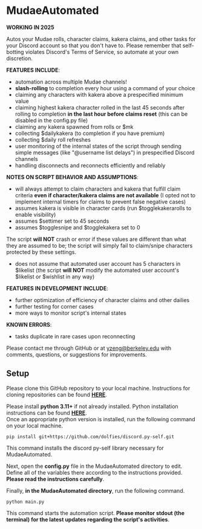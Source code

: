 # MudaeAutomated
**WORKING IN 2025**

Autos your Mudae rolls, character claims, kakera claims, and other tasks for your Discord account so that you don't have to.
Please remember that self-botting violates Discord's Terms of Service, so automate at your own discretion.

**FEATURES INCLUDE**:
+ automation across multiple Mudae channels!
+ **slash-rolling** to completion every hour using a command of your choice
+ claiming any characters with kakera above a prespecified minimum value
+ claiming highest kakera character rolled in the last 45 seconds after rolling to completion **in the last hour before claims reset** (this can be disabled in the config.py file)
+ claiming any kakera spawned from rolls or $mk
+ collecting $dailykakera (to completion if you have premium)
+ collecting $daily roll refreshes
+ user monitoring of the internal states of the script through sending simple messages (like "@username list delays") in prespecified Discord channels
+ handling disconnects and reconnects efficiently and reliably

**NOTES ON SCRIPT BEHAVIOR AND ASSUMPTIONS**:
+ will always attempt to claim characters and kakera that fulfill claim criteria **even if character/kakera claims are not available** (I opted not to implement internal timers for claims to prevent false negative cases)
+ assumes kakera is visible in character cards (run $togglekakerarolls to enable visibility)
+ assumes $settimer set to 45 seconds
+ assumes $togglesnipe and $togglekakera set to 0

The script **will NOT** crash or error if these values are different than what they are assumed to be; the script will simply fail to claim/snipe characters protected by these settings.

+ does not assume that automated user account has 5 characters in $likelist (the script **will NOT** modify the automated user account's $likelist or $wishlist in any way)

**FEATURES IN DEVELOPMENT INCLUDE**:
+ further optimization of efficiency of character claims and other dailies
+ further testing for corner cases
+ more ways to monitor script's internal states

**KNOWN ERRORS**:
+ tasks duplicate in rare cases upon reconnecting

Please contact me through GitHub or at yzeng@berkeley.edu with comments, questions, or suggestions for improvements.

## Setup
Please clone this GitHub repository to your local machine. Instructions for cloning repositories can be found [**HERE**](https://docs.github.com/en/repositories/creating-and-managing-repositories/cloning-a-repository).

Please install **python 3.11+** if not already installed. Python installation instructions can be found [**HERE**](https://www.python.org/downloads/).\
Once an appropriate python version is installed, run the following command on your local machine.
```
pip install git+https://github.com/dolfies/discord.py-self.git
```
This command installs the discord py-self library necessary for MudaeAutomated.

Next, open the **config.py** file in the MudaeAutomated directory to edit. Define all of the variables there according to the instructions provided. **Please read the instructions carefully**.

Finally, **in the MudaeAutomated directory**, run the following command.
```
python main.py
```
This command starts the automation script. **Please monitor stdout (the terminal) for the latest updates regarding the script's activities**.
